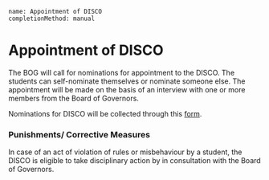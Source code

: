 ```ngMeta
name: Appointment of DISCO
completionMethod: manual
```

# Appointment of DISCO

The BOG will call for nominations for appointment to the DISCO. The students can self-nominate themselves or nominate someone else. The appointment will be made on the basis of an interview with one or more members from the Board of Governors. 

Nominations for DISCO will be collected through this [form](https://goo.gl/forms/NAAbfURpuHd1oe923).

### Punishments/ Corrective Measures

In case of an act of violation of rules or misbehaviour by a student, the DISCO is eligible to take disciplinary action by in consultation with the Board of Governors.
